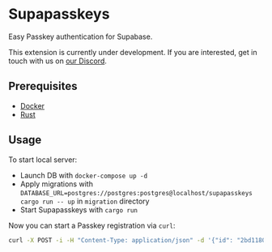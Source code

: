 # Supapasskeys
Easy Passkey authentication for Supabase.

This extension is currently under development. If you are interested, get in touch with us on [our Discord](https://discord.gg/QaCTXq2Gxm).

## Prerequisites

- [Docker](https://docs.docker.com/get-docker/)
- [Rust](https://www.rust-lang.org/tools/install)

## Usage
To start local server:

 - Launch DB with `docker-compose up -d`
 - Apply migrations with `DATABASE_URL=postgres://postgres:postgres@localhost/supapasskeys cargo run -- up` in `migration` directory
 - Start Supapasskeys with `cargo run`

Now you can start a Passkey registration via `curl`:

```bash
curl -X POST -i -H "Content-Type: application/json" -d '{"id": "2bd11802-1fe3-4260-b741-482082226348", "name": "jan.ehrhardt@gmail.com", "display_name": "Jan"}' http://localhost:3000/
```
